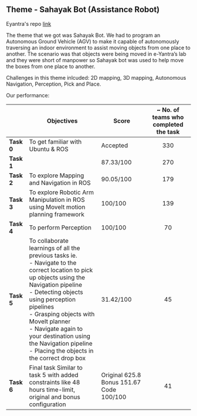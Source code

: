 ## Theme - Sahayak Bot (Assistance Robot)
Eyantra's repo [link](https://github.com/vishalgpt579/sahayak_bot)

The theme that we got was Sahayak Bot. We had to program an Autonomous Ground Vehicle (AGV) to make it capable of autonomously traversing an indoor environment to assist moving objects from one place to another. The scenario was that objects were being moved in e-Yantra’s lab and they were short of manpower so Sahayak bot was used to help move the boxes from one place to another.

Challenges in this theme inlcuded: 2D mapping, 3D mapping, Autonomous Navigation, Perception, Pick and Place.

Our performance:

|               | Objectives                                                                                                                                                                                                                                                                                                                                                                  | Score                                    | ~ No. of teams who completed the task |
|---------------|-----------------------------------------------------------------------------------------------------------------------------------------------------------------------------------------------------------------------------------------------------------------------------------------------------------------------------------------------------------------------------|------------------------------------------|:-------------------------------------:|
| <b>Task 0</b> | To get familiar with Ubuntu & ROS                                                                                                                                                                                                                                                                                                                                           |                 Accepted                 |                  330                  |
| <b>Task 1</b> |                                                                                                                                                                                                                                                                                                                                                                             |                 87.33/100                |                  270                  |
| <b>Task 2</b> | To explore Mapping and Navigation in ROS                                                                                                                                                                                                                                                                                                                                    |                 90.05/100                |                  179                  |
| <b>Task 3</b> | To explore Robotic Arm Manipulation in ROS using MoveIt motion planning framework                                                                                                                                                                                                                                                                                           |                  100/100                 |                  139                  |
| <b>Task 4</b> | To perform Perception                                                                                                                                                                                                                                                                                                                                                       |                  100/100                 |                   70                  |
| <b>Task 5</b> | To collaborate learnings of all the previous tasks ie.<br />- Navigate to the correct location to pick up objects  using the Navigation pipeline<br />- Detecting objects using perception pipelines<br />- Grasping objects with MoveIt planner<br />- Navigate again to your destination using the Navigation pipeline<br />- Placing the objects in the correct drop box |                 31.42/100                |                   45                  |
| <b>Task 6</b> | Final task Similar to task 5 with added constraints like 48 hours time-limit, original and bonus configuration                                                                                                                                                                                                                                                              | Original 625.8 Bonus 151.67 Code 100/100 |                   41                  |